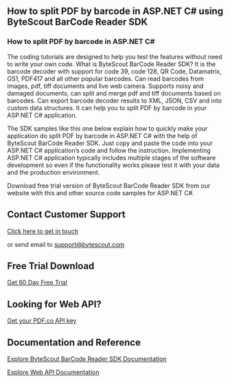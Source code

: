 ## How to split PDF by barcode in ASP.NET C# using ByteScout BarCode Reader SDK

### How to split PDF by barcode in ASP.NET C#

The coding tutorials are designed to help you test the features without need to write your own code. What is ByteScout BarCode Reader SDK? It is the barcode decoder with support for code 39, code 128, QR Code, Datamatrix, GS1, PDF417 and all other popular barcodes. Can read barcodes from images, pdf, tiff documents and live web camera. Supports noisy and damaged documents, can split and merge pdf and tiff documents based on barcodes. Can export barcode decoder results to XML, JSON, CSV and into custom data structures. It can help you to split PDF by barcode in your ASP.NET C# application.

The SDK samples like this one below explain how to quickly make your application do split PDF by barcode in ASP.NET C# with the help of ByteScout BarCode Reader SDK. Just copy and paste the code into your ASP.NET C# application’s code and follow the instruction. Implementing ASP.NET C# application typically includes multiple stages of the software development so even if the functionality works please test it with your data and the production environment.

Download free trial version of ByteScout BarCode Reader SDK from our website with this and other source code samples for ASP.NET C#.

## Contact Customer Support

[Click here to get in touch](https://bytescout.zendesk.com/hc/en-us/requests/new?subject=ByteScout%20BarCode%20Reader%20SDK%20Question)

or send email to [support@bytescout.com](mailto:support@bytescout.com?subject=ByteScout%20BarCode%20Reader%20SDK%20Question) 

## Free Trial Download

[Get 60 Day Free Trial](https://bytescout.com/download/web-installer?utm_source=github-readme)

## Looking for Web API? 

[Get your PDF.co API key](https://pdf.co/documentation/api?utm_source=github-readme)

## Documentation and Reference

[Explore ByteScout BarCode Reader SDK Documentation](https://bytescout.com/documentation/index.html?utm_source=github-readme)

[Explore Web API Documentation](https://pdf.co/documentation/api?utm_source=github-readme)